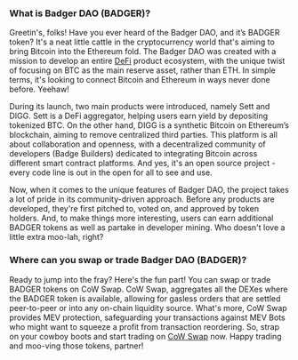 <h3>What is Badger DAO (BADGER)?</h3>

<p>Greetin's, folks! Have you ever heard of the Badger DAO, and it’s BADGER token? It's a neat little cattle in the cryptocurrency world that's aiming to bring Bitcoin into the Ethereum fold. The Badger DAO was created with a mission to develop an entire <a href="https://en.wikipedia.org/wiki/Decentralized_finance" rel="nofollow noreferrer noopener" target="_blank">DeFi</a> product ecosystem, with the unique twist of focusing on BTC as the main reserve asset, rather than ETH. In simple terms, it's looking to connect Bitcoin and Ethereum in ways never done before. Yeehaw!</p>

<p>During its launch, two main products were introduced, namely Sett and DIGG. Sett is a DeFi aggregator, helping users earn yield by depositing tokenized BTC. On the other hand, DIGG is a synthetic Bitcoin on Ethereum’s blockchain, aiming to remove centralized third parties. This platform is all about collaboration and openness, with a decentralized community of developers (Badge Builders) dedicated to integrating Bitcoin across different smart contract platforms. And yes, it's an open source project - every code line is out in the open for all to see and use.</p>

<p>Now, when it comes to the unique features of Badger DAO, the project takes a lot of pride in its community-driven approach. Before any products are developed, they're first pitched to, voted on, and approved by token holders. And, to make things more interesting, users can earn additional BADGER tokens as well as partake in developer mining. Who doesn't love a little extra moo-lah, right?</p>

<h3>Where can you swap or trade Badger DAO (BADGER)?</h3>

<p>Ready to jump into the fray? Here's the fun part! You can swap or trade BADGER tokens on CoW Swap. CoW Swap, aggregates all the DEXes where the BADGER token is available, allowing for gasless orders that are settled peer-to-peer or into any on-chain liquidity source. What's more, CoW Swap provides MEV protection, safeguarding your transactions against MEV Bots  who might want to squeeze a profit from transaction reordering. So, strap on your cowboy boots and start trading on <a href="https://swap.cow.fi/" rel="noopener" target="_blank">CoW Swap</a> now. Happy trading and moo-ving those tokens, partner!</p>
